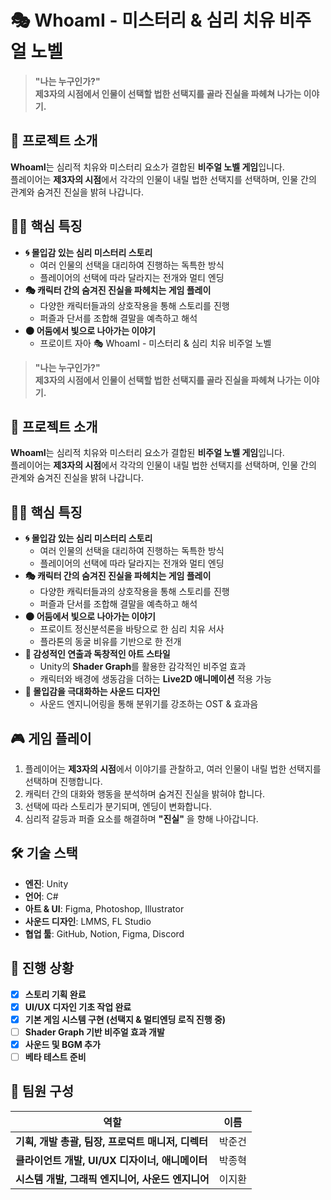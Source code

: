 # 🎭 WhoamI - 미스터리 & 심리 치유 비주얼 노벨  

> **"나는 누구인가?"**  
> **제3자의 시점에서 인물이 선택할 법한 선택지를 골라 진실을 파헤쳐 나가는 이야기.**  

## 📌 프로젝트 소개  
**WhoamI**는 심리적 치유와 미스터리 요소가 결합된 **비주얼 노벨 게임**입니다.  
플레이어는 **제3자의 시점**에서 각각의 인물이 내릴 법한 선택지를 선택하며, 인물 간의 관계와 숨겨진 진실을 밝혀 나갑니다.  

## 🕵️‍♂️ 핵심 특징  
- **🌀 몰입감 있는 심리 미스터리 스토리**  
  - 여러 인물의 선택을 대리하여 진행하는 독특한 방식  
  - 플레이어의 선택에 따라 달라지는 전개와 멀티 엔딩  
- **🎭 캐릭터 간의 숨겨진 진실을 파헤치는 게임 플레이**  
  - 다양한 캐릭터들과의 상호작용을 통해 스토리를 진행  
  - 퍼즐과 단서를 조합해 결말을 예측하고 해석  
- **🌑 어둠에서 빛으로 나아가는 이야기**  
  - 프로이트 자아 🎭 WhoamI - 미스터리 & 심리 치유 비주얼 노벨  

> **"나는 누구인가?"**  
> **제3자의 시점에서 인물이 선택할 법한 선택지를 골라 진실을 파헤쳐 나가는 이야기.**  

## 📌 프로젝트 소개  
**WhoamI**는 심리적 치유와 미스터리 요소가 결합된 **비주얼 노벨 게임**입니다.  
플레이어는 **제3자의 시점**에서 각각의 인물이 내릴 법한 선택지를 선택하며, 인물 간의 관계와 숨겨진 진실을 밝혀 나갑니다.  

## 🕵️‍♂️ 핵심 특징  
- **🌀 몰입감 있는 심리 미스터리 스토리**  
  - 여러 인물의 선택을 대리하여 진행하는 독특한 방식  
  - 플레이어의 선택에 따라 달라지는 전개와 멀티 엔딩  
- **🎭 캐릭터 간의 숨겨진 진실을 파헤치는 게임 플레이**  
  - 다양한 캐릭터들과의 상호작용을 통해 스토리를 진행  
  - 퍼즐과 단서를 조합해 결말을 예측하고 해석  
- **🌑 어둠에서 빛으로 나아가는 이야기**  
  - 프로이트 정신분석론을 바탕으로 한 심리 치유 서사  
  - 플라톤의 동굴 비유를 기반으로 한 전개
- **🎨 감성적인 연출과 독창적인 아트 스타일**  
  - Unity의 **Shader Graph**를 활용한 감각적인 비주얼 효과  
  - 캐릭터와 배경에 생동감을 더하는 **Live2D 애니메이션** 적용 가능  
- **🎵 몰입감을 극대화하는 사운드 디자인**  
  - 사운드 엔지니어링을 통해 분위기를 강조하는 OST & 효과음  

## 🎮 게임 플레이  
1. 플레이어는 **제3자의 시점**에서 이야기를 관찰하고, 여러 인물이 내릴 법한 선택지를 선택하며 진행합니다.  
2. 캐릭터 간의 대화와 행동을 분석하며 숨겨진 진실을 밝혀야 합니다.  
3. 선택에 따라 스토리가 분기되며, 엔딩이 변화합니다.  
4. 심리적 갈등과 퍼즐 요소를 해결하며 **"진실"** 을 향해 나아갑니다.  

## 🛠️ 기술 스택  
- **엔진**: Unity  
- **언어**: C#  
- **아트 & UI**: Figma, Photoshop, Illustrator  
- **사운드 디자인**: LMMS, FL Studio  
- **협업 툴**: GitHub, Notion, Figma, Discord  

## 📅 진행 상황  
- [x] **스토리 기획 완료**  
- [x] **UI/UX 디자인 기초 작업 완료**  
- [x] **기본 게임 시스템 구현 (선택지 & 멀티엔딩 로직 진행 중)**  
- [ ] **Shader Graph 기반 비주얼 효과 개발**  
- [x] **사운드 및 BGM 추가**  
- [ ] **베타 테스트 준비**  

## 👥 팀원 구성  
| 역할 | 이름 |
|------|------|
| **기획, 개발 총괄, 팀장, 프로덕트 매니저, 디렉터** | 박준건 |
| **클라이언트 개발, UI/UX 디자이너, 애니메이터** | 박종혁 |
| **시스템 개발, 그래픽 엔지니어, 사운드 엔지니어** | 이지환 |
